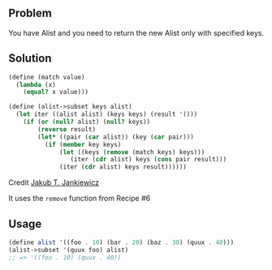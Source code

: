 ## Problem
You have Alist and you need to return the new Alist only with specified keys.

## Solution
```scheme
(define (match value)
  (lambda (x)
    (equal? x value)))

(define (alist->subset keys alist)
  (let iter ((alist alist) (keys keys) (result '()))
    (if (or (null? alist) (null? keys))
        (reverse result)
        (let* ((pair (car alist)) (key (car pair)))
          (if (member key keys)
              (let ((keys (remove (match keys) keys)))
                 (iter (cdr alist) keys (cons pair result)))
              (iter (cdr alist) keys result))))))
```
Credit [Jakub T. Jankiewicz](https://jcubic.pl/me)

It uses the `remove` function from Recipe #6

## Usage
```scheme
(define alist '((foo . 10) (bar . 20) (baz . 30) (quux . 40)))
(alist->subset '(quux foo) alist)
;; => '((foo . 10) (quux . 40))
```